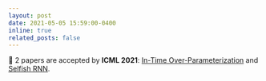 ```yaml
---
layout: post
date: 2021-05-05 15:59:00-0400
inline: true
related_posts: false
---
```

📝 2 papers are accepted by **ICML 2021**: [In-Time Over-Parameterization](http://proceedings.mlr.press/v139/liu21y.html) and [Selfish RNN](https://proceedings.mlr.press/v139/liu21p).